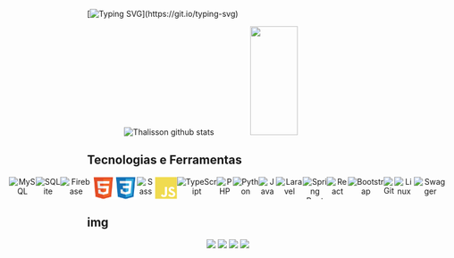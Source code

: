 
[![Typing SVG](https://readme-typing-svg.herokuapp.com/?color=CF3E3E&size=28&center=true&vCenter=true&width=1000&lines=Hey,+My+name+is+Thalisson+🙃;I'm+a+web+developer+from+Brazil;Be+Welcome!)](https://git.io/typing-svg)

<div align="center">  
  <img width="49%" height="195px" src="https://github-readme-stats.vercel.app/api?username=tas48&show_icons=true&count_private=true&hide_border=true&title_color=CF3E3E&icon_color=CF3E3E&text_color=CF3E3E&bg_color=0d1117" alt="Thalisson github stats" /> 
  <img width="41%" height="195px" src="https://github-readme-stats.vercel.app/api/top-langs/?username=tas48&layout=compact&hide_border=true&title_color=CF3E3E&text_color=CF3E3E&bg_color=0d1117" />
</div>

## Tecnologias e Ferramentas  
<div align="center" style="display: flex; justify-content: center; gap=50px">
  <!-- Bancos de Dados -->
  <img title="MySQL" alt="MySQL" height="40" src="https://cdn.jsdelivr.net/gh/devicons/devicon/icons/mysql/mysql-original-wordmark.svg">
  <img title="SQLite" alt="SQLite" height="40" src="https://cdn.jsdelivr.net/gh/devicons/devicon/icons/sqlite/sqlite-original-wordmark.svg">
  <img title="Firebase" alt="Firebase" height="40" src="https://cdn.jsdelivr.net/gh/devicons/devicon/icons/firebase/firebase-plain.svg">

  <!-- Linguagens -->
  <img title="HTML" alt="HTML" height="40" src="https://raw.githubusercontent.com/devicons/devicon/master/icons/html5/html5-original.svg">
  <img title="CSS" alt="CSS" height="40" src="https://raw.githubusercontent.com/devicons/devicon/master/icons/css3/css3-original.svg">
  <img title="Sass" alt="Sass" height="40" src="https://cdn.jsdelivr.net/gh/devicons/devicon/icons/sass/sass-original.svg">
  <img title="JavaScript" alt="JavaScript" height="40" src="https://raw.githubusercontent.com/devicons/devicon/master/icons/javascript/javascript-plain.svg">
  <img title="TypeScript" alt="TypeScript" height="40" src="https://cdn.jsdelivr.net/gh/devicons/devicon/icons/typescript/typescript-original.svg">
  <img title="PHP" alt="PHP" height="40" src="https://cdn.jsdelivr.net/gh/devicons/devicon/icons/php/php-original.svg">
  <img title="Python" alt="Python" height="40" src="https://cdn.jsdelivr.net/gh/devicons/devicon/icons/python/python-original.svg">
  <img title="Java" alt="Java" height="40" src="https://cdn.jsdelivr.net/gh/devicons/devicon/icons/java/java-original-wordmark.svg">

  <!-- Frameworks -->
  <img title="Laravel" alt="Laravel" height="40" src="https://cdn.jsdelivr.net/gh/devicons/devicon/icons/laravel/laravel-original-wordmark.svg">
  <img title="Spring Boot" alt="Spring Boot" height="40" src="https://cdn.jsdelivr.net/gh/devicons/devicon/icons/spring/spring-original-wordmark.svg">
  <img title="React" alt="React" height="40" src="https://cdn.jsdelivr.net/gh/devicons/devicon@latest/icons/react/react-original.svg">
  <img title="Bootstrap" alt="Bootstrap" height="40" src="https://cdn.jsdelivr.net/gh/devicons/devicon/icons/bootstrap/bootstrap-original-wordmark.svg">

  <!-- Ferramentas -->
  <img title="Git" alt="Git" height="40" src="https://cdn.jsdelivr.net/gh/devicons/devicon/icons/git/git-original-wordmark.svg">
  <img title="Linux" alt="Linux" height="40" src="https://cdn.jsdelivr.net/gh/devicons/devicon/icons/linux/linux-original.svg">
  <img title="Swagger" alt="Swagger" height="40" src="https://cdn.jsdelivr.net/gh/devicons/devicon@latest/icons/swagger/swagger-original.svg">
  
</div>

##  img

<div align="center">
    <a align="bottom" href="https://www.instagram.com/tthalisson48/" target="blank"><img src="https://img.shields.io/badge/Instagram-E4405F?style=for-the-badge&logo=instagram&logoColor=white" target="blank"></a>
    <a align="bottom" href="https://www.linkedin.com/in/thalisson-lopes-431b9b225/" target="blank"><img src="https://img.shields.io/badge/LinkedIn-0077B5?style=for-the-badge&logo=linkedin&logoColor=white" target="_blank"></a>
    <a align="bottom" href="mailto:talissonlps11@gmail.com" target="_blank"><img src="https://img.shields.io/badge/Gmail-D14836?style=for-the-badge&logo=gmail&logoColor=white" target="blank"></a>
   <a align="bottom" href="https://w.app/TCtR2a" target="_blank"><img src="https://img.shields.io/badge/WhatsApp-25D366?style=for-the-badge&logo=whatsapp&logoColor=white" target="blank"></a>
    
</div>

